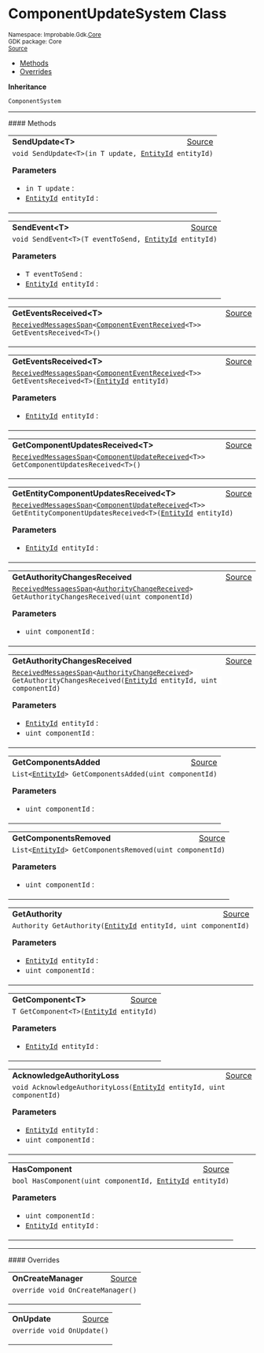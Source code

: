 
# ComponentUpdateSystem Class
<sup>
Namespace: Improbable.Gdk.<a href="{{urlRoot}}/api/core-index">Core</a><br/>
GDK package: Core<br/>
<a href="https://www.github.com/spatialos/gdk-for-unity/blob/f54d7cdc/workers/unity/Packages/com.improbable.gdk.core/Systems/ComponentUpdateSystem.cs/#L9">Source</a>
<style>
a code {
                    padding: 0em 0.25em!important;
}
code {
                    background-color: #ffffff!important;
}
</style>
</sup>
<nav id="pageToc" class="page-toc"><ul><li><a href="#methods">Methods</a>
<li><a href="#overrides">Overrides</a>
</ul></nav>



</p>

<b>Inheritance</b>

<code>ComponentSystem</code>











</p>
<hr style="width:100%; border-top-color:#d8d8d8" />
#### Methods


</p>




<table width="100%">
    <tr>
        <td style="border-right:none"><b>SendUpdate&lt;T&gt;</b></td>
        <td style="border-left:none; text-align:right"><a href="https://www.github.com/spatialos/gdk-for-unity/blob/f54d7cdc/workers/unity/Packages/com.improbable.gdk.core/Systems/ComponentUpdateSystem.cs/#L13">Source</a></td>
    </tr>
    <tr>
        <td colspan="2">
<code>void SendUpdate&lt;T&gt;(in T update, <a href="{{urlRoot}}/api/core/entity-id">EntityId</a> entityId)</code></p>



</p>

<b>Parameters</b>

<ul>
<li><code>in T update</code> : </li>
<li><code><a href="{{urlRoot}}/api/core/entity-id">EntityId</a> entityId</code> : </li>
</ul>





</td>
    </tr>
</table>


<table width="100%">
    <tr>
        <td style="border-right:none"><b>SendEvent&lt;T&gt;</b></td>
        <td style="border-left:none; text-align:right"><a href="https://www.github.com/spatialos/gdk-for-unity/blob/f54d7cdc/workers/unity/Packages/com.improbable.gdk.core/Systems/ComponentUpdateSystem.cs/#L19">Source</a></td>
    </tr>
    <tr>
        <td colspan="2">
<code>void SendEvent&lt;T&gt;(T eventToSend, <a href="{{urlRoot}}/api/core/entity-id">EntityId</a> entityId)</code></p>



</p>

<b>Parameters</b>

<ul>
<li><code>T eventToSend</code> : </li>
<li><code><a href="{{urlRoot}}/api/core/entity-id">EntityId</a> entityId</code> : </li>
</ul>





</td>
    </tr>
</table>


<table width="100%">
    <tr>
        <td style="border-right:none"><b>GetEventsReceived&lt;T&gt;</b></td>
        <td style="border-left:none; text-align:right"><a href="https://www.github.com/spatialos/gdk-for-unity/blob/f54d7cdc/workers/unity/Packages/com.improbable.gdk.core/Systems/ComponentUpdateSystem.cs/#L24">Source</a></td>
    </tr>
    <tr>
        <td colspan="2">
<code><a href="{{urlRoot}}/api/core/received-messages-span">ReceivedMessagesSpan</a>&lt;<a href="{{urlRoot}}/api/core/component-event-received">ComponentEventReceived</a>&lt;T&gt;&gt; GetEventsReceived&lt;T&gt;()</code></p>






</td>
    </tr>
</table>


<table width="100%">
    <tr>
        <td style="border-right:none"><b>GetEventsReceived&lt;T&gt;</b></td>
        <td style="border-left:none; text-align:right"><a href="https://www.github.com/spatialos/gdk-for-unity/blob/f54d7cdc/workers/unity/Packages/com.improbable.gdk.core/Systems/ComponentUpdateSystem.cs/#L30">Source</a></td>
    </tr>
    <tr>
        <td colspan="2">
<code><a href="{{urlRoot}}/api/core/received-messages-span">ReceivedMessagesSpan</a>&lt;<a href="{{urlRoot}}/api/core/component-event-received">ComponentEventReceived</a>&lt;T&gt;&gt; GetEventsReceived&lt;T&gt;(<a href="{{urlRoot}}/api/core/entity-id">EntityId</a> entityId)</code></p>



</p>

<b>Parameters</b>

<ul>
<li><code><a href="{{urlRoot}}/api/core/entity-id">EntityId</a> entityId</code> : </li>
</ul>





</td>
    </tr>
</table>


<table width="100%">
    <tr>
        <td style="border-right:none"><b>GetComponentUpdatesReceived&lt;T&gt;</b></td>
        <td style="border-left:none; text-align:right"><a href="https://www.github.com/spatialos/gdk-for-unity/blob/f54d7cdc/workers/unity/Packages/com.improbable.gdk.core/Systems/ComponentUpdateSystem.cs/#L36">Source</a></td>
    </tr>
    <tr>
        <td colspan="2">
<code><a href="{{urlRoot}}/api/core/received-messages-span">ReceivedMessagesSpan</a>&lt;<a href="{{urlRoot}}/api/core/component-update-received">ComponentUpdateReceived</a>&lt;T&gt;&gt; GetComponentUpdatesReceived&lt;T&gt;()</code></p>






</td>
    </tr>
</table>


<table width="100%">
    <tr>
        <td style="border-right:none"><b>GetEntityComponentUpdatesReceived&lt;T&gt;</b></td>
        <td style="border-left:none; text-align:right"><a href="https://www.github.com/spatialos/gdk-for-unity/blob/f54d7cdc/workers/unity/Packages/com.improbable.gdk.core/Systems/ComponentUpdateSystem.cs/#L43">Source</a></td>
    </tr>
    <tr>
        <td colspan="2">
<code><a href="{{urlRoot}}/api/core/received-messages-span">ReceivedMessagesSpan</a>&lt;<a href="{{urlRoot}}/api/core/component-update-received">ComponentUpdateReceived</a>&lt;T&gt;&gt; GetEntityComponentUpdatesReceived&lt;T&gt;(<a href="{{urlRoot}}/api/core/entity-id">EntityId</a> entityId)</code></p>



</p>

<b>Parameters</b>

<ul>
<li><code><a href="{{urlRoot}}/api/core/entity-id">EntityId</a> entityId</code> : </li>
</ul>





</td>
    </tr>
</table>


<table width="100%">
    <tr>
        <td style="border-right:none"><b>GetAuthorityChangesReceived</b></td>
        <td style="border-left:none; text-align:right"><a href="https://www.github.com/spatialos/gdk-for-unity/blob/f54d7cdc/workers/unity/Packages/com.improbable.gdk.core/Systems/ComponentUpdateSystem.cs/#L50">Source</a></td>
    </tr>
    <tr>
        <td colspan="2">
<code><a href="{{urlRoot}}/api/core/received-messages-span">ReceivedMessagesSpan</a>&lt;<a href="{{urlRoot}}/api/core/authority-change-received">AuthorityChangeReceived</a>&gt; GetAuthorityChangesReceived(uint componentId)</code></p>



</p>

<b>Parameters</b>

<ul>
<li><code>uint componentId</code> : </li>
</ul>





</td>
    </tr>
</table>


<table width="100%">
    <tr>
        <td style="border-right:none"><b>GetAuthorityChangesReceived</b></td>
        <td style="border-left:none; text-align:right"><a href="https://www.github.com/spatialos/gdk-for-unity/blob/f54d7cdc/workers/unity/Packages/com.improbable.gdk.core/Systems/ComponentUpdateSystem.cs/#L56">Source</a></td>
    </tr>
    <tr>
        <td colspan="2">
<code><a href="{{urlRoot}}/api/core/received-messages-span">ReceivedMessagesSpan</a>&lt;<a href="{{urlRoot}}/api/core/authority-change-received">AuthorityChangeReceived</a>&gt; GetAuthorityChangesReceived(<a href="{{urlRoot}}/api/core/entity-id">EntityId</a> entityId, uint componentId)</code></p>



</p>

<b>Parameters</b>

<ul>
<li><code><a href="{{urlRoot}}/api/core/entity-id">EntityId</a> entityId</code> : </li>
<li><code>uint componentId</code> : </li>
</ul>





</td>
    </tr>
</table>


<table width="100%">
    <tr>
        <td style="border-right:none"><b>GetComponentsAdded</b></td>
        <td style="border-left:none; text-align:right"><a href="https://www.github.com/spatialos/gdk-for-unity/blob/f54d7cdc/workers/unity/Packages/com.improbable.gdk.core/Systems/ComponentUpdateSystem.cs/#L63">Source</a></td>
    </tr>
    <tr>
        <td colspan="2">
<code>List&lt;<a href="{{urlRoot}}/api/core/entity-id">EntityId</a>&gt; GetComponentsAdded(uint componentId)</code></p>



</p>

<b>Parameters</b>

<ul>
<li><code>uint componentId</code> : </li>
</ul>





</td>
    </tr>
</table>


<table width="100%">
    <tr>
        <td style="border-right:none"><b>GetComponentsRemoved</b></td>
        <td style="border-left:none; text-align:right"><a href="https://www.github.com/spatialos/gdk-for-unity/blob/f54d7cdc/workers/unity/Packages/com.improbable.gdk.core/Systems/ComponentUpdateSystem.cs/#L69">Source</a></td>
    </tr>
    <tr>
        <td colspan="2">
<code>List&lt;<a href="{{urlRoot}}/api/core/entity-id">EntityId</a>&gt; GetComponentsRemoved(uint componentId)</code></p>



</p>

<b>Parameters</b>

<ul>
<li><code>uint componentId</code> : </li>
</ul>





</td>
    </tr>
</table>


<table width="100%">
    <tr>
        <td style="border-right:none"><b>GetAuthority</b></td>
        <td style="border-left:none; text-align:right"><a href="https://www.github.com/spatialos/gdk-for-unity/blob/f54d7cdc/workers/unity/Packages/com.improbable.gdk.core/Systems/ComponentUpdateSystem.cs/#L75">Source</a></td>
    </tr>
    <tr>
        <td colspan="2">
<code>Authority GetAuthority(<a href="{{urlRoot}}/api/core/entity-id">EntityId</a> entityId, uint componentId)</code></p>



</p>

<b>Parameters</b>

<ul>
<li><code><a href="{{urlRoot}}/api/core/entity-id">EntityId</a> entityId</code> : </li>
<li><code>uint componentId</code> : </li>
</ul>





</td>
    </tr>
</table>


<table width="100%">
    <tr>
        <td style="border-right:none"><b>GetComponent&lt;T&gt;</b></td>
        <td style="border-left:none; text-align:right"><a href="https://www.github.com/spatialos/gdk-for-unity/blob/f54d7cdc/workers/unity/Packages/com.improbable.gdk.core/Systems/ComponentUpdateSystem.cs/#L80">Source</a></td>
    </tr>
    <tr>
        <td colspan="2">
<code>T GetComponent&lt;T&gt;(<a href="{{urlRoot}}/api/core/entity-id">EntityId</a> entityId)</code></p>



</p>

<b>Parameters</b>

<ul>
<li><code><a href="{{urlRoot}}/api/core/entity-id">EntityId</a> entityId</code> : </li>
</ul>





</td>
    </tr>
</table>


<table width="100%">
    <tr>
        <td style="border-right:none"><b>AcknowledgeAuthorityLoss</b></td>
        <td style="border-left:none; text-align:right"><a href="https://www.github.com/spatialos/gdk-for-unity/blob/f54d7cdc/workers/unity/Packages/com.improbable.gdk.core/Systems/ComponentUpdateSystem.cs/#L85">Source</a></td>
    </tr>
    <tr>
        <td colspan="2">
<code>void AcknowledgeAuthorityLoss(<a href="{{urlRoot}}/api/core/entity-id">EntityId</a> entityId, uint componentId)</code></p>



</p>

<b>Parameters</b>

<ul>
<li><code><a href="{{urlRoot}}/api/core/entity-id">EntityId</a> entityId</code> : </li>
<li><code>uint componentId</code> : </li>
</ul>





</td>
    </tr>
</table>


<table width="100%">
    <tr>
        <td style="border-right:none"><b>HasComponent</b></td>
        <td style="border-left:none; text-align:right"><a href="https://www.github.com/spatialos/gdk-for-unity/blob/f54d7cdc/workers/unity/Packages/com.improbable.gdk.core/Systems/ComponentUpdateSystem.cs/#L90">Source</a></td>
    </tr>
    <tr>
        <td colspan="2">
<code>bool HasComponent(uint componentId, <a href="{{urlRoot}}/api/core/entity-id">EntityId</a> entityId)</code></p>



</p>

<b>Parameters</b>

<ul>
<li><code>uint componentId</code> : </li>
<li><code><a href="{{urlRoot}}/api/core/entity-id">EntityId</a> entityId</code> : </li>
</ul>





</td>
    </tr>
</table>




</p>
<hr style="width:100%; border-top-color:#d8d8d8" />
#### Overrides


</p>




<table width="100%">
    <tr>
        <td style="border-right:none"><b>OnCreateManager</b></td>
        <td style="border-left:none; text-align:right"><a href="https://www.github.com/spatialos/gdk-for-unity/blob/f54d7cdc/workers/unity/Packages/com.improbable.gdk.core/Systems/ComponentUpdateSystem.cs/#L95">Source</a></td>
    </tr>
    <tr>
        <td colspan="2">
<code>override void OnCreateManager()</code></p>






</td>
    </tr>
</table>


<table width="100%">
    <tr>
        <td style="border-right:none"><b>OnUpdate</b></td>
        <td style="border-left:none; text-align:right"><a href="https://www.github.com/spatialos/gdk-for-unity/blob/f54d7cdc/workers/unity/Packages/com.improbable.gdk.core/Systems/ComponentUpdateSystem.cs/#L104">Source</a></td>
    </tr>
    <tr>
        <td colspan="2">
<code>override void OnUpdate()</code></p>






</td>
    </tr>
</table>




